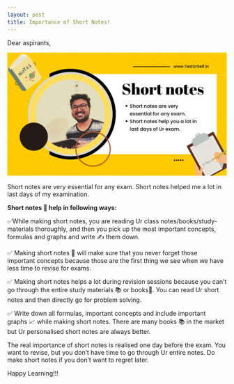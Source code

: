 ```yaml
---
layout: post
title: Importance of Short Notes!
---
```

Dear aspirants,

![image](/assets/images/E9661751-0E43-4E71-BBEA-6F1F8529940C.png)

Short notes are very essential for any exam. Short notes helped me a lot in last days of my examination. 

**Short notes 📝 help in following ways:**

✅While making short notes, you are reading Ur class notes/books/study-materials thoroughly, and then you pick up the most important concepts, formulas and graphs and write ✍️ them down.

✅ Making short notes 📝 will make sure that you never forget those important concepts because those are the first thing we see when we have less time to revise for exams. 

✅ Making short notes helps a lot during revision sessions because you can’t go through the entire study materials 📚 or books📕. You can read Ur short notes and then directly go for problem solving.

✅ Write down all formulas, important concepts and include important graphs 📈 while making short notes. There are many books 📚 in the market but Ur personalised short notes are always better.

The real importance of short notes is realised one day before the exam. You want to revise, but you don’t have time to go through Ur entire notes. Do make short notes if you don’t want to regret later.

Happy Learning!!!
